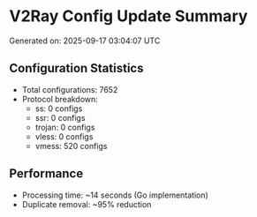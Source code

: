 # V2Ray Config Update Summary
Generated on: 2025-09-17 03:04:07 UTC

## Configuration Statistics
- Total configurations: 7652
- Protocol breakdown:
  - ss: 0 configs
  - ssr: 0 configs
  - trojan: 0 configs
  - vless: 0 configs
  - vmess: 520 configs

## Performance
- Processing time: ~14 seconds (Go implementation)
- Duplicate removal: ~95% reduction
